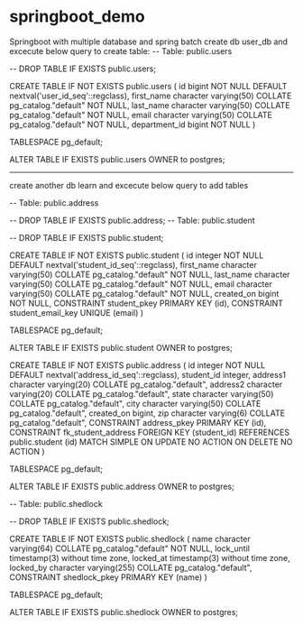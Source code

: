 # springboot_demo
Springboot with multiple database and spring batch
create db  user_db and excecute below query to create table:
-- Table: public.users

-- DROP TABLE IF EXISTS public.users;

CREATE TABLE IF NOT EXISTS public.users
(
    id bigint NOT NULL DEFAULT nextval('user_id_seq'::regclass),
    first_name character varying(50) COLLATE pg_catalog."default" NOT NULL,
    last_name character varying(50) COLLATE pg_catalog."default" NOT NULL,
    email character varying(50) COLLATE pg_catalog."default" NOT NULL,
    department_id bigint NOT NULL
)

TABLESPACE pg_default;

ALTER TABLE IF EXISTS public.users
    OWNER to postgres;
    
-----------------------------------------------------
create another db learn and excecute below query to add tables


-- Table: public.address

-- DROP TABLE IF EXISTS public.address;
-- Table: public.student

-- DROP TABLE IF EXISTS public.student;

CREATE TABLE IF NOT EXISTS public.student
(
    id integer NOT NULL DEFAULT nextval('student_id_seq'::regclass),
    first_name character varying(50) COLLATE pg_catalog."default" NOT NULL,
    last_name character varying(50) COLLATE pg_catalog."default" NOT NULL,
    email character varying(50) COLLATE pg_catalog."default" NOT NULL,
    created_on bigint NOT NULL,
    CONSTRAINT student_pkey PRIMARY KEY (id),
    CONSTRAINT student_email_key UNIQUE (email)
)

TABLESPACE pg_default;

ALTER TABLE IF EXISTS public.student
    OWNER to postgres;
    
CREATE TABLE IF NOT EXISTS public.address
(
    id integer NOT NULL DEFAULT nextval('address_id_seq'::regclass),
    student_id integer,
    address1 character varying(20) COLLATE pg_catalog."default",
    address2 character varying(20) COLLATE pg_catalog."default",
    state character varying(50) COLLATE pg_catalog."default",
    city character varying(50) COLLATE pg_catalog."default",
    created_on bigint,
    zip character varying(6) COLLATE pg_catalog."default",
    CONSTRAINT address_pkey PRIMARY KEY (id),
    CONSTRAINT fk_student_address FOREIGN KEY (student_id)
        REFERENCES public.student (id) MATCH SIMPLE
        ON UPDATE NO ACTION
        ON DELETE NO ACTION
)

TABLESPACE pg_default;

ALTER TABLE IF EXISTS public.address
    OWNER to postgres;
    
-- Table: public.shedlock

-- DROP TABLE IF EXISTS public.shedlock;

CREATE TABLE IF NOT EXISTS public.shedlock
(
    name character varying(64) COLLATE pg_catalog."default" NOT NULL,
    lock_until timestamp(3) without time zone,
    locked_at timestamp(3) without time zone,
    locked_by character varying(255) COLLATE pg_catalog."default",
    CONSTRAINT shedlock_pkey PRIMARY KEY (name)
)

TABLESPACE pg_default;

ALTER TABLE IF EXISTS public.shedlock
    OWNER to postgres;
    
